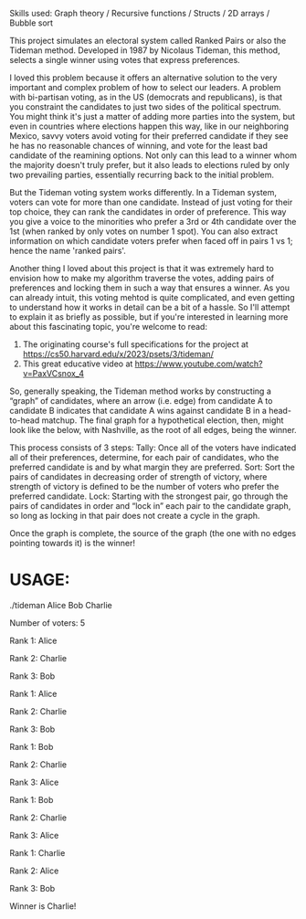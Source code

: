 Skills used: Graph theory / Recursive functions / Structs / 2D arrays / Bubble sort

This project simulates an electoral system called Ranked Pairs or also the Tideman method. Developed in 1987 by Nicolaus Tideman, 
this method, selects a single winner using votes that express preferences.

I loved this problem because it offers an alternative solution to the very important and complex problem of how to select our leaders. 
A problem with bi-partisan voting, as in the US (democrats and republicans), is that you constraint the candidates to just two sides of the political spectrum. 
You might think it's just a matter of adding more parties into the system, but even in countries where elections happen this way, 
like in our neighboring Mexico, savvy voters avoid voting for their preferred candidate if they see he has no reasonable chances of winning, 
and vote for the least bad candidate of the reamining options. 
Not only can this lead to a winner whom the majority doesn't truly prefer, but it also leads to elections ruled by only two prevailing parties, 
essentially recurring back to the initial problem.

But the Tideman voting system works differently. In a Tideman system, voters can vote for more than one candidate.
Instead of just voting for their top choice, they can rank the candidates in order of preference.
This way you give a voice to the minorities who prefer a 3rd or 4th candidate over the 1st (when ranked by only votes on number 1 spot).
You can also extract information on which candidate voters prefer when faced off in pairs 1 vs 1; 
hence the name 'ranked pairs'.

Another thing I loved about this project is that it was extremely hard to envision how to make
my algorithm traverse the votes, adding pairs of preferences and locking them in such a way that ensures a winner.
As you can already intuit, this voting mehtod is quite complicated, and even getting to understand how it works in detail can be a bit of a hassle.
So I'll attempt to explain it as briefly as possible, but if you're interested in learning more about
this fascinating topic, you're welcome to read:
1. The originating course's full specifications for the project at https://cs50.harvard.edu/x/2023/psets/3/tideman/
2. This great educative video at https://www.youtube.com/watch?v=PaxVCsnox_4

So, generally speaking, the Tideman method works by constructing a “graph” of 
candidates, where an arrow (i.e. edge) from candidate A to candidate B indicates 
that candidate A wins against candidate B in a head-to-head matchup.
The final graph for a hypothetical election, then, might look like the below, with Nashville, as the root of all edges, being the winner.

This process consists of 3 steps:
Tally: Once all of the voters have indicated all of their preferences, determine, for each pair of candidates, who the preferred candidate is and by what margin they are preferred.
Sort: Sort the pairs of candidates in decreasing order of strength of victory, where strength of victory is defined to be the number of voters who prefer the preferred candidate.
Lock: Starting with the strongest pair, go through the pairs of candidates in order and “lock in” each pair to the candidate graph, so long as locking in that pair does not create a cycle in the graph.

Once the graph is complete, the source of the graph (the one with no edges pointing towards it) is the winner!

# USAGE:

./tideman Alice Bob Charlie

Number of voters: 5

Rank 1: Alice

Rank 2: Charlie

Rank 3: Bob


Rank 1: Alice

Rank 2: Charlie

Rank 3: Bob


Rank 1: Bob

Rank 2: Charlie

Rank 3: Alice


Rank 1: Bob

Rank 2: Charlie

Rank 3: Alice


Rank 1: Charlie

Rank 2: Alice

Rank 3: Bob


Winner is Charlie!
